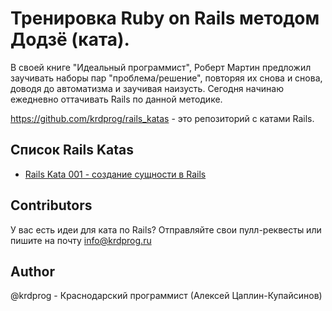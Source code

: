 # Тренировка Ruby on Rails методом Додзё (ката).

В своей книге "Идеальный программист", Роберт Мартин предложил заучивать наборы пар "проблема/решение", повторяя их снова и снова, доводя до автоматизма и заучивая наизусть. Сегодня начинаю ежедневно оттачивать Rails по данной методике.

https://github.com/krdprog/rails_katas - это репозиторий с катами Rails.

## Список Rails Katas

- [Rails Kata 001 - создание сущности в Rails](https://github.com/krdprog/rails_katas/blob/master/rails_kata_001.md)

## Contributors

У вас есть идеи для ката по Rails? Отправляйте свои пулл-реквесты или пишите на почту info@krdprog.ru

## Author

@krdprog - Краснодарский программист (Алексей Цаплин-Купайсинов)

